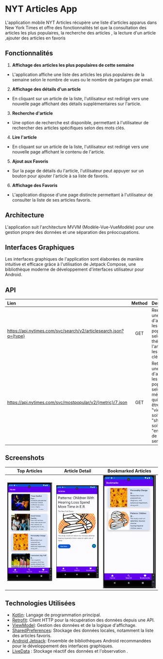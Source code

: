 
# NYT Articles App

L'application mobile NYT Articles récupère une liste d'articles apparus dans New York Times et offre des fonctionnalités tel que la consultation des articles les plus populaires, la recherche des articles , la lecture d'un article ,ajouter des articles en favoris

## Fonctionnalités
1. **Affichage des articles les plus populaires de cette semaine**
- L'application affiche une liste des articles les plus populaires de la semaine selon le nombre de vues ou le nombre de partages par email.

2. **Affichage des détails d'un article**
- En cliquant sur un article de la liste, l'utilisateur est redirigé vers une nouvelle page affichant des détails supplémentaires sur l'article.

3. **Recherche d'article**
- Une option de recherche est disponible, permettant à l'utilisateur de rechercher des articles spécifiques selon des mots clés.

4. **Lire l'article**
- En cliquant sur un article de la liste, l'utilisateur est redirigé vers une nouvelle page affichant le contenu de l'article.

5. **Ajout aux Favoris**
- Sur la page de détails du l'article, l'utilisateur peut appuyer sur un bouton pour ajouter l'article à sa liste de favoris.

6. **Affichage des Favoris**
- L'application dispose d'une page distincte permettant à l'utilisateur de consulter la liste de ses articles favoris.


## Architecture

L'application suit l'architecture MVVM (Modèle-Vue-VueModèle) pour une gestion propre des données et une séparation des préoccupations.

## Interfaces Graphiques

Les interfaces graphiques de l'application sont élaborées de manière intuitive et efficace grâce à l'utilisation de Jetpack Compose, une bibliothèque moderne de développement d'interfaces utilisateur pour Android.

## API
|        Lien       | Method |                                         Description                                        |
|:---------------------|:------:|:------------------------------------------------------------------------------------------|
| https://api.nytimes.com/svc/search/v2/articlesearch.json?q={type}    |  GET  | Reetourne une liste d'articles les plus populaires selon le théme de l'article ou les mots clés                                        |
| https://api.nytimes.com/svc/mostpopular/v2/{metric}/7.json        |  GET  | Retourne une liste d'articles les plus populaires selon la métrique qui peut être soit "viewed" soit "shared" soit "emailed" de cette semaine.                                       |

## Screenshots


|Top Articles| Article Detail | Bookmarked Articles | 
:-------------------------:|:-------------------------:|:-------------------------:|
| ![Top Articles](/1.png) | ![Article Detail](/2.png) | ![Bookmarked Articles](/3.png) |


## Technologies Utilisées

- [Kotlin](https://kotlinlang.org/): Langage de programmation principal.
- [Retrofit](https://square.github.io/retrofit/): Client HTTP pour la récupération des données depuis une API.
- [ViewModel](https://developer.android.com/topic/libraries/architecture/viewmodel): Gestion des données et de la logique d'affichage.
- [SharedPreferences](https://developer.android.com/training/data-storage/shared-preferences): Stockage des données locales, notamment la liste des articles favoris.
- [Android Jetpack](https://developer.android.com/jetpack): Ensemble de bibliothèques Android recommandées pour le développement des interfaces graphiques.
- [LiveData](https://developer.android.com/topic/libraries/architecture/livedata) : Stockage réactif des données et l'observation .
